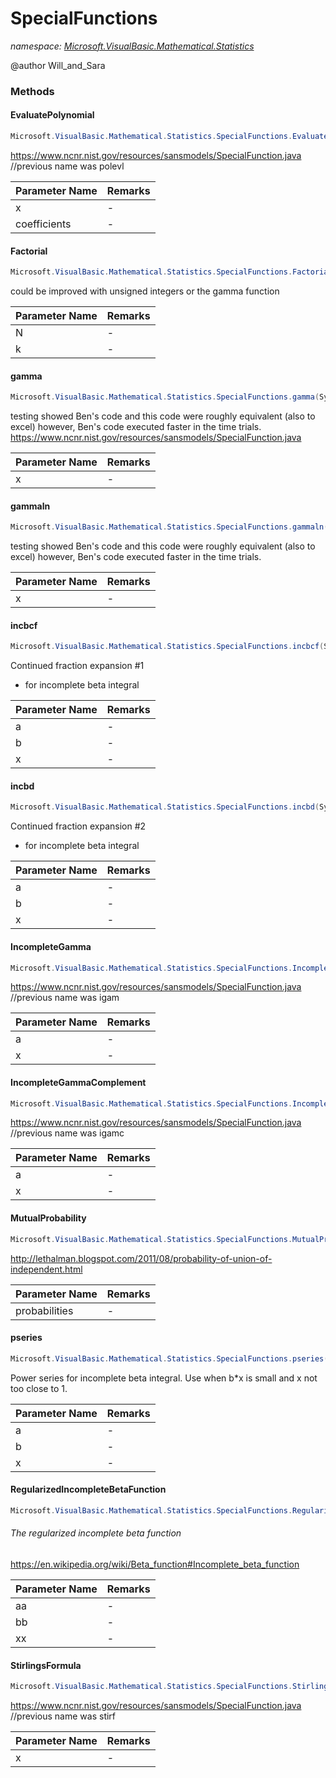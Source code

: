 ﻿# SpecialFunctions
_namespace: [Microsoft.VisualBasic.Mathematical.Statistics](./index.md)_

@author Will_and_Sara



### Methods

#### EvaluatePolynomial
```csharp
Microsoft.VisualBasic.Mathematical.Statistics.SpecialFunctions.EvaluatePolynomial(System.Double,System.Double[])
```
https://www.ncnr.nist.gov/resources/sansmodels/SpecialFunction.java //previous name was polevl

|Parameter Name|Remarks|
|--------------|-------|
|x|-|
|coefficients|-|


#### Factorial
```csharp
Microsoft.VisualBasic.Mathematical.Statistics.SpecialFunctions.Factorial(System.Int32,System.Int32)
```
could be improved with unsigned integers or the gamma function

|Parameter Name|Remarks|
|--------------|-------|
|N|-|
|k|-|


#### gamma
```csharp
Microsoft.VisualBasic.Mathematical.Statistics.SpecialFunctions.gamma(System.Double)
```
testing showed Ben's code and this code were roughly equivalent (also to excel) however, Ben's code executed faster in the time trials.
 https://www.ncnr.nist.gov/resources/sansmodels/SpecialFunction.java

|Parameter Name|Remarks|
|--------------|-------|
|x|-|


#### gammaln
```csharp
Microsoft.VisualBasic.Mathematical.Statistics.SpecialFunctions.gammaln(System.Double)
```
testing showed Ben's code and this code were roughly equivalent (also to excel) however, Ben's code executed faster in the time trials.

|Parameter Name|Remarks|
|--------------|-------|
|x|-|


#### incbcf
```csharp
Microsoft.VisualBasic.Mathematical.Statistics.SpecialFunctions.incbcf(System.Double,System.Double,System.Double)
```
Continued fraction expansion #1
 * for incomplete beta integral

|Parameter Name|Remarks|
|--------------|-------|
|a|-|
|b|-|
|x|-|


#### incbd
```csharp
Microsoft.VisualBasic.Mathematical.Statistics.SpecialFunctions.incbd(System.Double,System.Double,System.Double)
```
Continued fraction expansion #2
 * for incomplete beta integral

|Parameter Name|Remarks|
|--------------|-------|
|a|-|
|b|-|
|x|-|


#### IncompleteGamma
```csharp
Microsoft.VisualBasic.Mathematical.Statistics.SpecialFunctions.IncompleteGamma(System.Double,System.Double)
```
https://www.ncnr.nist.gov/resources/sansmodels/SpecialFunction.java //previous name was igam

|Parameter Name|Remarks|
|--------------|-------|
|a|-|
|x|-|


#### IncompleteGammaComplement
```csharp
Microsoft.VisualBasic.Mathematical.Statistics.SpecialFunctions.IncompleteGammaComplement(System.Double,System.Double)
```
https://www.ncnr.nist.gov/resources/sansmodels/SpecialFunction.java //previous name was igamc

|Parameter Name|Remarks|
|--------------|-------|
|a|-|
|x|-|


#### MutualProbability
```csharp
Microsoft.VisualBasic.Mathematical.Statistics.SpecialFunctions.MutualProbability(System.Double[])
```
http://lethalman.blogspot.com/2011/08/probability-of-union-of-independent.html

|Parameter Name|Remarks|
|--------------|-------|
|probabilities|-|


#### pseries
```csharp
Microsoft.VisualBasic.Mathematical.Statistics.SpecialFunctions.pseries(System.Double,System.Double,System.Double)
```
Power series for incomplete beta integral.
 Use when b*x is small and x not too close to 1.

|Parameter Name|Remarks|
|--------------|-------|
|a|-|
|b|-|
|x|-|


#### RegularizedIncompleteBetaFunction
```csharp
Microsoft.VisualBasic.Mathematical.Statistics.SpecialFunctions.RegularizedIncompleteBetaFunction(System.Double,System.Double,System.Double)
```
###### The regularized incomplete beta function
 https://en.wikipedia.org/wiki/Beta_function#Incomplete_beta_function

|Parameter Name|Remarks|
|--------------|-------|
|aa|-|
|bb|-|
|xx|-|


#### StirlingsFormula
```csharp
Microsoft.VisualBasic.Mathematical.Statistics.SpecialFunctions.StirlingsFormula(System.Double)
```
https://www.ncnr.nist.gov/resources/sansmodels/SpecialFunction.java //previous name was stirf

|Parameter Name|Remarks|
|--------------|-------|
|x|-|



